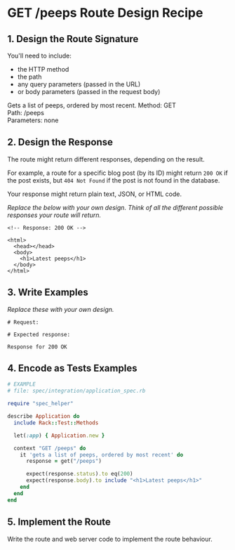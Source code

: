 # GET /peeps Route Design Recipe

## 1. Design the Route Signature

You'll need to include:
  * the HTTP method
  * the path
  * any query parameters (passed in the URL)
  * or body parameters (passed in the request body)

  Gets a list of peeps, ordered by most recent. 
  Method: GET  
  Path: /peeps  
  Parameters: none

## 2. Design the Response

The route might return different responses, depending on the result.

For example, a route for a specific blog post (by its ID) might return `200 OK` if the post exists, but `404 Not Found` if the post is not found in the database.

Your response might return plain text, JSON, or HTML code. 

_Replace the below with your own design. Think of all the different possible responses your route will return._

```
<!-- Response: 200 OK -->

<html>
  <head></head>
  <body>
    <h1>Latest peeps</h1>
  </body>
</html>
```

## 3. Write Examples

_Replace these with your own design._

```
# Request:

# Expected response:

Response for 200 OK
```

## 4. Encode as Tests Examples

```ruby
# EXAMPLE
# file: spec/integration/application_spec.rb

require "spec_helper"

describe Application do
  include Rack::Test::Methods

  let(:app) { Application.new }

  context "GET /peeps" do
    it 'gets a list of peeps, ordered by most recent' do
      response = get("/peeps")

      expect(response.status).to eq(200)
      expect(response.body).to include "<h1>Latest peeps</h1>"
    end
  end
end
```

## 5. Implement the Route

Write the route and web server code to implement the route behaviour.